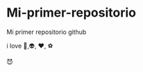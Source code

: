 # Mi-primer-repositorio

Mi primer repositorio github

i love :musical_note:,:alien:, :heart:, :soccer:
 
:smiling_imp:
